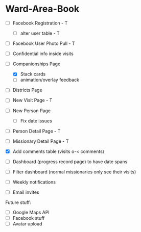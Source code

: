 Ward-Area-Book
====
- [ ] Facebook Registration - T
  - [ ] alter user table - T
- [ ] Facebook User Photo Pull - T 
- [ ] Confidential info inside visits
- [ ] Companionships Page
     - [X] Stack cards
     - [ ] animation/overlay feedback

- [ ] Districts Page
- [ ] New Visit Page - T
- [ ] New Person Page
     - [ ] Fix date issues
- [ ] Person Detail Page - T
- [ ] Missionary Detail Page - T
- [X] Add comments table (visits o-< comments)
- [ ] Dashboard (progress record page) to have date spans

- [ ] Filter dashboard (normal missionaries only see their visits)
- [ ] Weekly notifications
- [ ] Email invites


Future stuff:
- [ ] Google Maps API
- [ ] Facebook stuff
- [ ] Avatar upload
